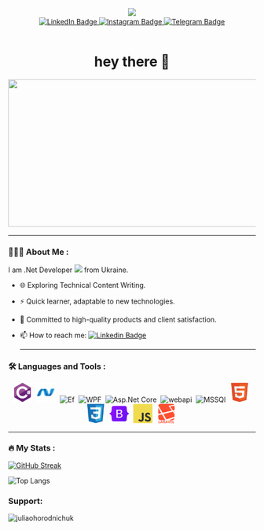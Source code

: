 <div id="header" align="center">
  <img src="https://media.giphy.com/media/M9gbBd9nbDrOTu1Mqx/giphy.gif" width="100"/>
</div>
<div id="badges" align="center">
  <a href="https://www.linkedin.com/in/julia-ohorodnichuk-656554251/">
    <img src="https://img.shields.io/badge/LinkedIn-blue?style=for-the-badge&logo=linkedin&logoColor=white" alt="LinkedIn Badge"/>
  </a>
  <a href="https://www.instagram.com/julia_ohorodnichuk/">
    <img src="https://img.shields.io/badge/Instagram-orange?logo=instagram&logoColor=white&style=for-the-badge" alt="Instagram Badge"/>
  </a>
  <a href="https://t.me/juliaohorodnichuk">
    <img src="https://img.shields.io/badge/Telegram-blue?logo=telegram&logoColor=white&style=for-the-badge" alt="Telegram Badge"/>
  </a>
</div>
<div  align="center">
<img src="https://komarev.com/ghpvc/?username=ohorodnichuk17&style=flat-square&color=blue" alt=""/>
</div>
<h1 align="center">hey there 👋</h1>
<div align="center">
  <img src="https://media.giphy.com/media/dWesBcTLavkZuG35MI/giphy.gif" width="600" height="300"/>
</div>
<hr/>

### 👩🏽‍💻 About Me :
I am .Net Developer <img src="https://media.giphy.com/media/WUlplcMpOCEmTGBtBW/giphy.gif" width="30"> from Ukraine.

- :globe_with_meridians: Exploring Technical Content Writing.

- :zap: Quick learner, adaptable to new technologies.

- :star2: Committed to high-quality products and client satisfaction.

- 📫 How to reach me: [![Linkedin Badge](https://img.shields.io/badge/-julia-blue?style=flat&logo=Telegram&logoColor=white)](https://t.me/juliaohorodnichuk)
  <hr/>
### 🛠️ Languages and Tools :
<div align="center"> 
  <img src="https://github.com/devicons/devicon/blob/master/icons/csharp/csharp-original.svg" title="CSharp" alt="CSharp" width="40" height="40"/>&nbsp;
    <img src="https://github.com/devicons/devicon/blob/master/icons/dot-net/dot-net-original.svg" title="DotNet" alt="DotNet" width="40" height="40"/>&nbsp;
  <img src="https://miro.medium.com/v2/resize:fit:600/0*08bsUxGq5YGlofxO.png" title="Ef" alt="Ef" width="40" height="40"/>&nbsp;
    <img src="https://res.cloudinary.com/djproto/image/upload/v1661857125/dj/technologies/logo/tech-WPF.png" title="WPF" alt="WPF" width="40" height="40"/>&nbsp;
   <img src="https://icons-for-free.com/download-icon-asp-1320184805417750774_512.png" title="Asp.Net Core" alt="Asp.Net Core" width="40" height="40"/>&nbsp;
      <img src="https://nilavpatel.github.io/images/webapi.png" title="webapi" alt="webapi" width="40" height="40"/>&nbsp;
  <img src="https://icons.veryicon.com/png/o/application/designer-icon/sql-5.png" title="MSSQl" alt="MSSQl" width="40" height="40"/>&nbsp;
    <img src="https://github.com/devicons/devicon/blob/master/icons/html5/html5-original.svg" title="html" alt="html" width="40" height="40"/>&nbsp;
    <img src="https://github.com/devicons/devicon/blob/master/icons/css3/css3-original.svg" title="css" alt="css" width="40" height="40"/>&nbsp;
  <img src="https://github.com/devicons/devicon/blob/master/icons/bootstrap/bootstrap-original.svg" title="Bootstrap" alt="Bootstrap" width="40" height="40"/>&nbsp;
  <img src="https://github.com/devicons/devicon/blob/master/icons/javascript/javascript-original.svg" title="js" alt="js" width="40" height="40"/>&nbsp;
    <img src="https://github.com/devicons/devicon/blob/master/icons/laravel/laravel-plain-wordmark.svg" title="laravel" alt="js" width="40" height="40"/>&nbsp;
</div>
<hr/>

### 🔥 My Stats :
[![GitHub Streak](http://github-readme-streak-stats.herokuapp.com?user=ohorodnichuk17)](https://git.io/streak-stats)

![Top Langs](https://github-readme-stats.vercel.app/api/top-langs/?username=ohorodnichuk17&layout=compact)

<h3 align="left">Support:</h3>
<p><a href="https://ko-fi.com/juliaohorodnichuk"> <img align="left" src="https://cdn.ko-fi.com/cdn/kofi3.png?v=3" height="50" width="210" alt="juliaohorodnichuk" /></a></p><br><br>

